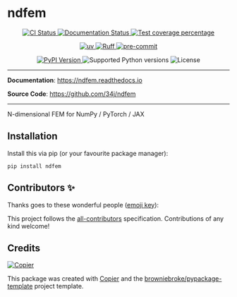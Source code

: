 # ndfem

<p align="center">
  <a href="https://github.com/34j/ndfem/actions/workflows/ci.yml?query=branch%3Amain">
    <img src="https://img.shields.io/github/actions/workflow/status/34j/ndfem/ci.yml?branch=main&label=CI&logo=github&style=flat-square" alt="CI Status" >
  </a>
  <a href="https://ndfem.readthedocs.io">
    <img src="https://img.shields.io/readthedocs/ndfem.svg?logo=read-the-docs&logoColor=fff&style=flat-square" alt="Documentation Status">
  </a>
  <a href="https://codecov.io/gh/34j/ndfem">
    <img src="https://img.shields.io/codecov/c/github/34j/ndfem.svg?logo=codecov&logoColor=fff&style=flat-square" alt="Test coverage percentage">
  </a>
</p>
<p align="center">
  <a href="https://github.com/astral-sh/uv">
    <img src="https://img.shields.io/endpoint?url=https://raw.githubusercontent.com/astral-sh/uv/main/assets/badge/v0.json" alt="uv">
  </a>
  <a href="https://github.com/astral-sh/ruff">
    <img src="https://img.shields.io/endpoint?url=https://raw.githubusercontent.com/astral-sh/ruff/main/assets/badge/v2.json" alt="Ruff">
  </a>
  <a href="https://github.com/pre-commit/pre-commit">
    <img src="https://img.shields.io/badge/pre--commit-enabled-brightgreen?logo=pre-commit&logoColor=white&style=flat-square" alt="pre-commit">
  </a>
</p>
<p align="center">
  <a href="https://pypi.org/project/ndfem/">
    <img src="https://img.shields.io/pypi/v/ndfem.svg?logo=python&logoColor=fff&style=flat-square" alt="PyPI Version">
  </a>
  <img src="https://img.shields.io/pypi/pyversions/ndfem.svg?style=flat-square&logo=python&amp;logoColor=fff" alt="Supported Python versions">
  <img src="https://img.shields.io/pypi/l/ndfem.svg?style=flat-square" alt="License">
</p>

---

**Documentation**: <a href="https://ndfem.readthedocs.io" target="_blank">https://ndfem.readthedocs.io </a>

**Source Code**: <a href="https://github.com/34j/ndfem" target="_blank">https://github.com/34j/ndfem </a>

---

N-dimensional FEM for NumPy / PyTorch / JAX

## Installation

Install this via pip (or your favourite package manager):

`pip install ndfem`

## Contributors ✨

Thanks goes to these wonderful people ([emoji key](https://allcontributors.org/docs/en/emoji-key)):

<!-- prettier-ignore-start -->
<!-- ALL-CONTRIBUTORS-LIST:START - Do not remove or modify this section -->
<!-- markdownlint-disable -->
<!-- markdownlint-enable -->
<!-- ALL-CONTRIBUTORS-LIST:END -->
<!-- prettier-ignore-end -->

This project follows the [all-contributors](https://github.com/all-contributors/all-contributors) specification. Contributions of any kind welcome!

## Credits

[![Copier](https://img.shields.io/endpoint?url=https://raw.githubusercontent.com/copier-org/copier/master/img/badge/badge-grayscale-inverted-border-orange.json)](https://github.com/copier-org/copier)

This package was created with
[Copier](https://copier.readthedocs.io/) and the
[browniebroke/pypackage-template](https://github.com/browniebroke/pypackage-template)
project template.
